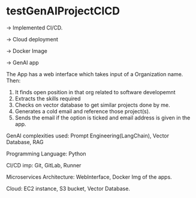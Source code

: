 # testGenAIProjectCICD
-> Implemented CI/CD.

-> Cloud deployment 

-> Docker Image

-> GenAI app

The App has a web interface which takes input of a Organization name. Then:
  1. It finds open position in that org related to software developemnt
  2. Extracts the skills required
  3. Checks on vector database to get similar projects done by me.
  4. Generates a cold email and reference those project(s).
  5. Sends the email if the option is ticked and email address is given in the app.

GenAI complexities used: Prompt Engineering(LangChain), Vector Database, RAG

Programming Language: Python

CI/CD imp: Git, GitLab, Runner

Microservices Architecture: WebInterface, Docker Img of the apps.

Cloud: EC2 instance, S3 bucket, Vector Database.
